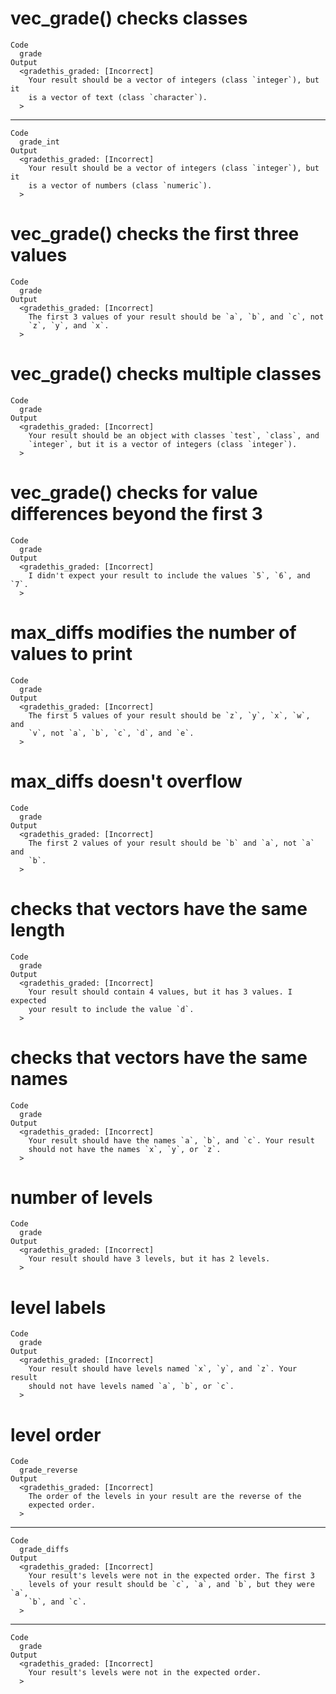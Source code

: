 # vec_grade() checks classes

    Code
      grade
    Output
      <gradethis_graded: [Incorrect]
        Your result should be a vector of integers (class `integer`), but it
        is a vector of text (class `character`).
      >

---

    Code
      grade_int
    Output
      <gradethis_graded: [Incorrect]
        Your result should be a vector of integers (class `integer`), but it
        is a vector of numbers (class `numeric`).
      >

# vec_grade() checks the first three values

    Code
      grade
    Output
      <gradethis_graded: [Incorrect]
        The first 3 values of your result should be `a`, `b`, and `c`, not
        `z`, `y`, and `x`.
      >

# vec_grade() checks multiple classes

    Code
      grade
    Output
      <gradethis_graded: [Incorrect]
        Your result should be an object with classes `test`, `class`, and
        `integer`, but it is a vector of integers (class `integer`).
      >

# vec_grade() checks for value differences beyond the first 3

    Code
      grade
    Output
      <gradethis_graded: [Incorrect]
        I didn't expect your result to include the values `5`, `6`, and `7`.
      >

# max_diffs modifies the number of values to print

    Code
      grade
    Output
      <gradethis_graded: [Incorrect]
        The first 5 values of your result should be `z`, `y`, `x`, `w`, and
        `v`, not `a`, `b`, `c`, `d`, and `e`.
      >

# max_diffs doesn't overflow

    Code
      grade
    Output
      <gradethis_graded: [Incorrect]
        The first 2 values of your result should be `b` and `a`, not `a` and
        `b`.
      >

# checks that vectors have the same length

    Code
      grade
    Output
      <gradethis_graded: [Incorrect]
        Your result should contain 4 values, but it has 3 values. I expected
        your result to include the value `d`.
      >

# checks that vectors have the same names

    Code
      grade
    Output
      <gradethis_graded: [Incorrect]
        Your result should have the names `a`, `b`, and `c`. Your result
        should not have the names `x`, `y`, or `z`.
      >

# number of levels

    Code
      grade
    Output
      <gradethis_graded: [Incorrect]
        Your result should have 3 levels, but it has 2 levels.
      >

# level labels

    Code
      grade
    Output
      <gradethis_graded: [Incorrect]
        Your result should have levels named `x`, `y`, and `z`. Your result
        should not have levels named `a`, `b`, or `c`.
      >

# level order

    Code
      grade_reverse
    Output
      <gradethis_graded: [Incorrect]
        The order of the levels in your result are the reverse of the
        expected order.
      >

---

    Code
      grade_diffs
    Output
      <gradethis_graded: [Incorrect]
        Your result's levels were not in the expected order. The first 3
        levels of your result should be `c`, `a`, and `b`, but they were `a`,
        `b`, and `c`.
      >

---

    Code
      grade
    Output
      <gradethis_graded: [Incorrect]
        Your result's levels were not in the expected order.
      >

